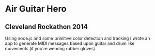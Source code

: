 # Air Guitar Hero
## Cleveland Rockathon 2014

Using node.js and some primitive color detection and tracking I wrote an app to generate MIDI messages based upon guitar and drum like movements (if you're wearing rubber gloves)
